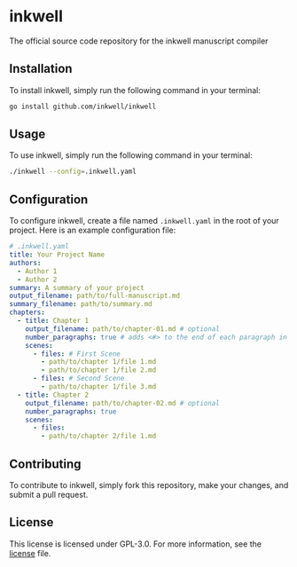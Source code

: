 # inkwell
The official source code repository for the inkwell manuscript compiler

## Installation
To install inkwell, simply run the following command in your terminal:

```bash
go install github.com/inkwell/inkwell
```

## Usage
To use inkwell, simply run the following command in your terminal:

```bash
./inkwell --config=.inkwell.yaml
```

## Configuration
To configure inkwell, create a file named `.inkwell.yaml` in the root of your project. Here is an example configuration file:

```yaml
# .inkwell.yaml
title: Your Project Name
authors: 
  - Author 1
  - Author 2
summary: A summary of your project
output_filename: path/to/full-manuscript.md
summary_filename: path/to/summary.md
chapters:
  - title: Chapter 1
    output_filename: path/to/chapter-01.md # optional
    number_paragraphs: true # adds <#> to the end of each paragraph in the chapter output, but not the full manuscript output
    scenes:
      - files: # First Scene
        - path/to/chapter 1/file 1.md
        - path/to/chapter 1/file 2.md
      - files: # Second Scene
        - path/to/chapter 1/file 3.md
  - title: Chapter 2
    output_filename: path/to/chapter-02.md # optional
    number_paragraphs: true
    scenes:
      - files:
        - path/to/chapter 2/file 1.md
```

## Contributing
To contribute to inkwell, simply fork this repository, make your changes, and submit a pull request.

## License
This license is licensed under GPL-3.0. For more information, see the [license](LICENSE.md) file.
